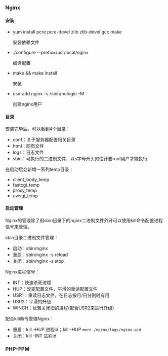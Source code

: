 ### Nginx

#### 安装

- yum install pcre pcre-devel zlib zlib-devel gcc make

  安装依赖文件

- ./configure --prefix=/usr/local/nginx

  编译配置

- make && make install

  安装

- useradd nginx -s /sbin/nologin -M

  创建nginx用户

#### 目录

安装完毕后，可以看到4个目录：
- conf：关于服务器配置相关目录
- html：网页文件
- logs：日志文件
- sbin：可执行的二进制文件，以s字母开头的估计要root用户才能执行

在启动后会新增一系列temp目录：
- client_body_temp
- fastcgi_temp
- proxy_temp
- uwsgi_temp



#### 启动管理

Nginx的管理除了用sbin目录下的nginx二进制文件外开可以使用kill命令配置进程信号来管理。

sbin目录二进制文件管理：
- 启动：sbin/nginx
- 重启：sbin/nginx -s reload
- 关闭：sbin/nginx -s stop

Nginx进程信号：
- INT：快速杀死进程
- HUP：改变配置文件，平滑的重读配置文件
- USR1：重读日志文件，在日志按月/日分割时有用
- USR2：平滑的升级
- WINCH：优雅关闭旧的进程(配合USR2来进行升级)

配合kill命令管理Nginx：
- 重启：kill -HUP 进程id；kill -HUP `more /nginx/logs/nginx.pid`
- 关闭：kill -INT 进程id



### PHP-FPM

